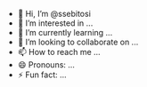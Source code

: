 - 👋 Hi, I’m @ssebitosi
- 👀 I’m interested in ...
- 🌱 I’m currently learning ...
- 💞️ I’m looking to collaborate on ...
- 📫 How to reach me ...
- 😄 Pronouns: ...
- ⚡ Fun fact: ...

<!---
ssebitosi/ssebitosi is a ✨ special ✨ repository because its `README.md` (this file) appears on your GitHub profile.
You can click the Preview link to take a look at your changes.
--->
